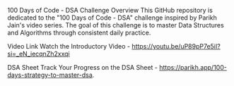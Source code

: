 100 Days of Code - DSA Challenge
Overview
This GitHub repository is dedicated to the "100 Days of Code - DSA" challenge inspired by Parikh Jain's video series. The goal of this challenge is to master Data Structures and Algorithms through consistent daily practice.

Video Link
Watch the Introductory Video - https://youtu.be/uP89pP7e5iI?si=_eN_iecqnZh2xxqi

DSA Sheet
Track Your Progress on the DSA Sheet - https://parikh.app/100-days-strategy-to-master-dsa.
